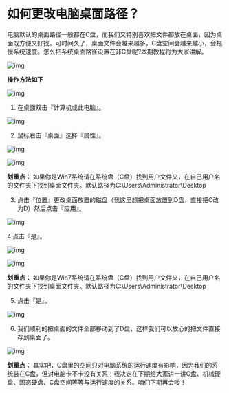 # 如何更改电脑桌面路径？

电脑默认的桌面路径一般都在C盘，而我们又特别喜欢把文件都放在桌面，因为桌面既方便又好找。可时间久了，桌面文件会越来越多，C盘空间会越来越小，会拖慢系统速度。怎么把系统桌面路径设置在非C盘呢?本期教程将为大家讲解。

![img](https://mmbiz.qpic.cn/mmbiz_gif/Ljib4So7yuWjMmvicZOaOiczFTGIemdvBHBfU8TrrYY5TA1uOOdEAa5ArYMHBHqiclwhNHYBVdrT8hWCK19ftLUPSg/640?wx_fmt=gif&tp=webp&wxfrom=5&wx_lazy=1)

**操作方法如下**

![img](https://mmbiz.qpic.cn/mmbiz_gif/Ljib4So7yuWjMmvicZOaOiczFTGIemdvBHB1A97icm7namFtvhxLPiavicJIkG4OicBNXW8sBibUibRX3Y1UXd6edMqFdicg/640?wx_fmt=gif&tp=webp&wxfrom=5&wx_lazy=1)

1. 在桌面双击『计算机或此电脑』。



![img](https://mmbiz.qpic.cn/mmbiz_png/GfOvuXUmaIibxwPPYvrTJPavpQnsJShuGVdjYLiaSI7YWiaNmibeHR1Fe0gFOlr0LwWrbtThfVDT4gCJKF0dT28w5A/640?wx_fmt=png&tp=webp&wxfrom=5&wx_lazy=1&wx_co=1)

2. 鼠标右击『桌面』选择『属性』。



![img](https://mmbiz.qpic.cn/mmbiz_png/GfOvuXUmaIibxwPPYvrTJPavpQnsJShuGk9XPLBv0y5afgKWc3dnyPicKWfPe88libHb6cRP11hicr0LEjwIibmzF5Q/640?wx_fmt=png&tp=webp&wxfrom=5&wx_lazy=1&wx_co=1)

![img](https://mmbiz.qpic.cn/mmbiz_jpg/EvviaqF02HIlorjbzfzp3VqbWBKVRSw39AMOjS8NLYWnwSEXMPyDOic4AQUpZRW3vjxK0aGMnhGco0ibFsgYuAffg/640?wx_fmt=jpeg&tp=webp&wxfrom=5&wx_lazy=1&wx_co=1)



**划重点：** 如果你是Win7系统请在系统盘（C盘）找到用户文件夹，在自己用户名的文件夹下找到桌面文件夹。默认路径为C:\Users\Administrator\Desktop

3. 点击『位置』更改桌面放置的磁盘（我这里想把桌面放置到D盘，直接把C改为D）然后点击『应用』。



![img](https://mmbiz.qpic.cn/mmbiz_png/GfOvuXUmaIibxwPPYvrTJPavpQnsJShuGnNz9DsvEwZ9oG84ibsBLZSbRR3jeyUZZQRicj262NoWNjjibeicQIRuo8w/640?wx_fmt=png&tp=webp&wxfrom=5&wx_lazy=1&wx_co=1)

4.点击『是』。



![img](https://mmbiz.qpic.cn/mmbiz_png/GfOvuXUmaIibxwPPYvrTJPavpQnsJShuG8ml02BSstNv5nic9U5NXzRwzRGZh7tNDcj57saUT2ico0xlzRaNpoPhQ/640?wx_fmt=png&tp=webp&wxfrom=5&wx_lazy=1&wx_co=1)

![img](https://mmbiz.qpic.cn/mmbiz_jpg/EvviaqF02HIlorjbzfzp3VqbWBKVRSw39AMOjS8NLYWnwSEXMPyDOic4AQUpZRW3vjxK0aGMnhGco0ibFsgYuAffg/640?wx_fmt=jpeg&tp=webp&wxfrom=5&wx_lazy=1&wx_co=1)



**划重点：** 如果你是Win7系统请在系统盘（C盘）找到用户文件夹，在自己用户名的文件夹下找到桌面文件夹。默认路径为C:\Users\Administrator\Desktop

5. 点击『是』。



![img](https://mmbiz.qpic.cn/mmbiz_png/GfOvuXUmaIibxwPPYvrTJPavpQnsJShuG6s8FOEHwrxa8kL7BLibx3p9LIfe7RLlCbnibCniaKR1uuHV1O82SNmSMg/640?wx_fmt=png&tp=webp&wxfrom=5&wx_lazy=1&wx_co=1)

6. 我们顺利的把桌面的文件全部移动到了D盘，这样我们可以放心的把文件直接存到桌面了。

![img](https://mmbiz.qpic.cn/mmbiz_jpg/EvviaqF02HIlorjbzfzp3VqbWBKVRSw39AMOjS8NLYWnwSEXMPyDOic4AQUpZRW3vjxK0aGMnhGco0ibFsgYuAffg/640?wx_fmt=jpeg&tp=webp&wxfrom=5&wx_lazy=1&wx_co=1)



**划重点：** 其实吧，C盘里的空间只对电脑系统的运行速度有影响，因为我们的系统装在C盘，但对电脑卡不卡没有关系！我决定在下期给大家讲一讲C盘、机械硬盘、固态硬盘、C盘空间等等与运行速度的关系。咱们下期再会喽！